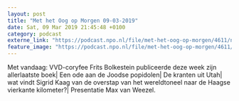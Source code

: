```yaml
---
layout: post
title: "Met het Oog op Morgen 09-03-2019"
date: Sat, 09 Mar 2019 21:45:48 +0100
category: podcast
externe_link: "https://podcast.npo.nl/file/met-het-oog-op-morgen/4611/nporadio1_met-het-oog-op-morgen_20190309_met-het-oog-op-morgen-09-03-2019_LVN4Y7.mp3"
feature_image: "https://podcast.npo.nl/file/met-het-oog-op-morgen/4611/nporadio1_met-het-oog-op-morgen_20190309_met-het-oog-op-morgen-09-03-2019_LVN4Y7.mp3"
---
```


Met vandaag: VVD-coryfee Frits Bolkestein publiceerde deze week zijn allerlaatste boek| Een ode aan de Joodse popidolen| De kranten uit Utah| wat vindt Sigrid Kaag van de overstap van het wereldtoneel naar de Haagse vierkante kilometer?| Presentatie Max van Weezel.
